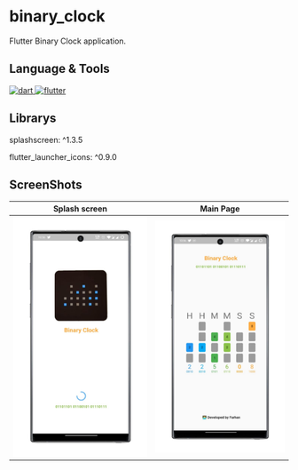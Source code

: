 # binary_clock


<p> Flutter Binary Clock application. </p>



## Language & Tools
<a href="https://dart.dev" target="_blank"> <img src="https://www.vectorlogo.zone/logos/dartlang/dartlang-icon.svg" alt="dart" width="40" height="40"/> </a>
<a href="https://flutter.dev" target="_blank"> <img src="https://www.vectorlogo.zone/logos/flutterio/flutterio-icon.svg" alt="flutter" width="40" height="40"/> </a> 


## Librarys
<p> splashscreen: ^1.3.5 </p>
<p>  flutter_launcher_icons: ^0.9.0 </p> 




## ScreenShots

[splash]: https://github.com/farhansadikgalib/raw/blob/master/binary%20clock/splash.jpeg
[main]: https://github.com/farhansadikgalib/raw/blob/master/binary%20clock/main.jpeg

|    Splash screen      |    Main Page |
| ------------- |:-------------: |
|![alt text][splash]  | ![alt text][main] |

    
    
